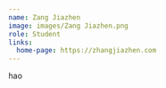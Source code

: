 ```yaml
---
name: Zang Jiazhen
image: images/Zang Jiazhen.png
role: Student
links:
  home-page: https://zhangjiazhen.com
---
```


hao
